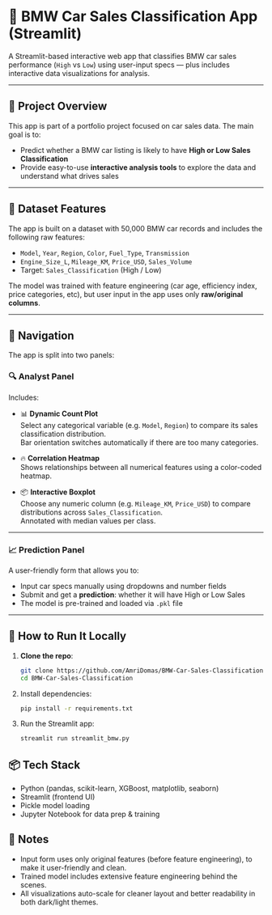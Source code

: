 # 🚗 BMW Car Sales Classification App (Streamlit)

A Streamlit-based interactive web app that classifies BMW car sales performance (`High` vs `Low`) using user-input specs — plus includes interactive data visualizations for analysis.

---

## 🧠 Project Overview

This app is part of a portfolio project focused on car sales data. The main goal is to:

- Predict whether a BMW car listing is likely to have **High or Low Sales Classification**
- Provide easy-to-use **interactive analysis tools** to explore the data and understand what drives sales

---

## 🧩 Dataset Features

The app is built on a dataset with 50,000 BMW car records and includes the following raw features:

- `Model`, `Year`, `Region`, `Color`, `Fuel_Type`, `Transmission`
- `Engine_Size_L`, `Mileage_KM`, `Price_USD`, `Sales_Volume`
- Target: `Sales_Classification` (High / Low)

The model was trained with feature engineering (car age, efficiency index, price categories, etc), but user input in the app uses only **raw/original columns**.

---

## 🧭 Navigation

The app is split into two panels:

### 🔍 Analyst Panel

Includes:

- 📊 **Dynamic Count Plot**  
  Select any categorical variable (e.g. `Model`, `Region`) to compare its sales classification distribution.  
  Bar orientation switches automatically if there are too many categories.

- 🔥 **Correlation Heatmap**  
  Shows relationships between all numerical features using a color-coded heatmap.

- 📦 **Interactive Boxplot**  
  Choose any numeric column (e.g. `Mileage_KM`, `Price_USD`) to compare distributions across `Sales_Classification`.  
  Annotated with median values per class.

---

### 📈 Prediction Panel

A user-friendly form that allows you to:

- Input car specs manually using dropdowns and number fields
- Submit and get a **prediction**: whether it will have High or Low Sales
- The model is pre-trained and loaded via `.pkl` file

---

## 🚀 How to Run It Locally

1. **Clone the repo**:
   ```bash
   git clone https://github.com/AmriDomas/BMW-Car-Sales-Classification.git 
   cd BMW-Car-Sales-Classification
   ```

2. Install dependencies:
   ```bash
   pip install -r requirements.txt
   ```

3. Run the Streamlit app:
   ```bash
   streamlit run streamlit_bmw.py
   ```

## 📦 Tech Stack

   - Python (pandas, scikit-learn, XGBoost, matplotlib, seaborn)
   - Streamlit (frontend UI)
   - Pickle model loading
   - Jupyter Notebook for data prep & training

## 📌 Notes

  - Input form uses only original features (before feature engineering), to make it user-friendly and clean.
  - Trained model includes extensive feature engineering behind the scenes.
  - All visualizations auto-scale for cleaner layout and better readability in both dark/light themes.

